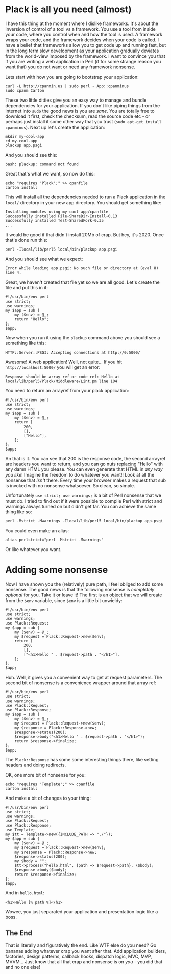 # Plack is all you need (almost)

I have this thing at the moment where I dislike frameworks. It's about the inversion of control of a tool vs a framework. You use a tool from inside your code, where you control when and how the tool is used. A framework wraps your code, and the framework decides when your code is called. I have a belief that frameworks allow you to get code up and running fast, but in the long term slow development as your application gradually deviates from the world-view imposed by the framework. I want to convince you that if you are writing a web application in Perl (if for some strange reason you want that) you do not want or need any framework nonsense.

Lets start with how you are going to bootstrap your application:

    curl -L http://cpanmin.us | sudo perl - App::cpanminus
    sudo cpanm Carton

These two little ditties give you an easy way to manage and bundle dependencies for your application. If you don't like piping things from the internet into `sudo` the good news is you are *sane*. You are totally free to download it first, check the checksum, read the source code etc - or perhaps just install it some other way that you trust (`sudo apt-get install cpanminus`). Next up let's create the application:

    mkdir my-cool-app
    cd my-cool-app
    plackup app.psgi

And you should see this:

    bash: plackup: command not found

Great that's what we want, so now do this:

    echo "requires 'Plack';" >> cpanfile
    carton install

This will install all the dependencies needed to run a Plack application in the `local/` directory in your new app directory. You should get something like:

    Installing modules using my-cool-app/cpanfile
    Successfully installed File-ShareDir-Install-0.13
    Successfully installed Test-SharedFork-0.35
    ...

It would be good if that didn't install 20Mb of crap. But hey, it's 2020. Once that's done run this:

    perl -Ilocal/lib/perl5 local/bin/plackup app.psgi

And you should see what we expect:

    Error while loading app.psgi: No such file or directory at (eval 8) line 4.

Great, we haven't created that file yet so we are all good. Let's create the file and put this in it:

    #!/usr/bin/env perl
    use strict;
    use warnings;
    my $app = sub {
        my ($env) = @_;
        return "Hello";
    };
    $app;

Now when you run it using the `plackup` command above you should see a something like this:

    HTTP::Server::PSGI: Accepting connections at http://0:5000/

Awesome! A web application! Well, not quite... If you hit `http://localhost:5000/` you will get an error:

    Response should be array ref or code ref: Hello at local/lib/perl5/Plack/Middleware/Lint.pm line 104

You need to return an arrayref from your plack application:

    #!/usr/bin/env perl
    use strict;
    use warnings;
    my $app = sub {
        my ($env) = @_;
        return [
            200,
            [],
            ["Hello"],
        ];
    };
    $app;

An that is it. You can see that 200 is the response code, the second arrayref are headers you want to return, and you can go nuts replacing "Hello" with any damn HTML you please. You can even generate that HTML in *any way you like*! Imagine the freedom to do whatever you want!! Look at all the nonsense that *isn't* there. Every time your browser makes a request that sub is invoked with no nonsense whatsoever. So clean, so simple.

Unfortunately `use strict; use warnings;` is a bit of Perl nonsense that we must do. I tried to find out if it were possible to compile Perl with strict and warnings always turned on but didn't get far. You can achieve the same thing like so:

    perl -Mstrict -Mwarnings -Ilocal/lib/perl5 local/bin/plackup app.psgi

You could even make an alias:

    alias perlstrict="perl -Mstrict -Mwarnings"

Or like whatever you want.

# Adding some nonsense

Now I have shown you the (relatively) pure path, I feel obliged to add some nonsense. The good news is that the following nonsense is *completely optional* for you. Take it or leave it! The first is an object that we will create from the `$env` variable, since `$env` is a little bit unwieldy:

    #!/usr/bin/env perl
    use strict;
    use warnings;
    use Plack::Request;
    my $app = sub {
        my ($env) = @_;
        my $request = Plack::Request->new($env);
        return [
            200,
            [],
            ["<h1>Hello " . $request->path . "</h1>"],
        ];
    };
    $app;

Huh. Well, it gives you a convenient way to get at request parameters. The second bit of nonsense is a convenience wrapper around that array ref:

    #!/usr/bin/env perl
    use strict;
    use warnings;
    use Plack::Request;
    use Plack::Response;
    my $app = sub {
        my ($env) = @_;
        my $request = Plack::Request->new($env);
        my $response = Plack::Response->new;
        $response->status(200);
        $response->body("<h1>Hello " . $request->path . "</h1>");
        return $response->finalize;
    };
    $app;

The `Plack::Response` has some some interesting things there, like setting headers and doing redirects.

OK, one more bit of nonsense for you:

    echo "requires 'Template';" >> cpanfile
    carton install

And make a bit of changes to your thing:

    #!/usr/bin/env perl
    use strict;
    use warnings;
    use Plack::Request;
    use Plack::Response;
    use Template;
    my $tt = Template->new({INCLUDE_PATH => "./"});
    my $app = sub {
        my ($env) = @_;
        my $request = Plack::Request->new($env);
        my $response = Plack::Response->new;
        $response->status(200);
        my $body = "";
        $tt->process("hello.html", {path => $request->path}, \$body);
        $response->body($body);
        return $response->finalize;
    };
    $app;

And in `hello.html`:

    <h1>Hello [% path %]</h1>

Wowee, you just separated your application and presentation logic like a boss. 

## The End

That is literally and figuratively the end. Like WTF else do you need? Go bananas adding whatever crap you want after that. Add application builders, factories, design patterns, callback hooks, dispatch logic, MVC, MVP, MVVM... Just know that all that crap and nonsense is on *you* - you did that and no one else!
